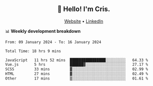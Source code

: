 
<h2 align="center">👋 Hello! I'm Cris.</h2>
<p align="center">
  <a href="https://www.criscunas.dev">Website</a> •
  <a href="https://www.linkedin.com/in/cristophercunas/">LinkedIn</a> 
</p>


📊 **Weekly development breakdown**
<!--START_SECTION:waka-->

```txt
From: 09 January 2024 - To: 16 January 2024

Total Time: 18 hrs 9 mins

JavaScript   11 hrs 52 mins  ████████████████░░░░░░░░░   64.33 %
Vue.js       5 hrs           ██████▓░░░░░░░░░░░░░░░░░░   27.17 %
SCSS         33 mins         ▓░░░░░░░░░░░░░░░░░░░░░░░░   02.99 %
HTML         27 mins         ▓░░░░░░░░░░░░░░░░░░░░░░░░   02.49 %
Other        17 mins         ▒░░░░░░░░░░░░░░░░░░░░░░░░   01.61 %
```

<!--END_SECTION:waka-->
